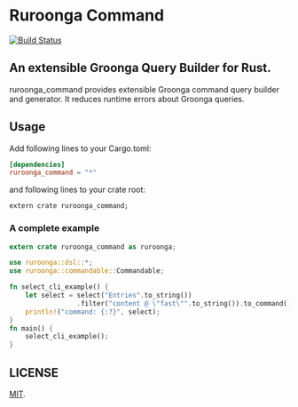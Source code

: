 Ruroonga Command
===

[![Build Status](https://travis-ci.org/cosmo0920/ruroonga_command.svg?branch=master)](https://travis-ci.org/cosmo0920/ruroonga_command)

## An extensible Groonga Query Builder for Rust.

ruroonga_command provides extensible Groonga command query builder and generator. It reduces runtime errors about Groonga queries.

## Usage

Add following lines to your Cargo.toml:

```toml
[dependencies]
ruroonga_command = "*"
```

and following lines to your crate root:

```rust,ignore
extern crate ruroonga_command;
```

### A complete example

```rust
extern crate ruroonga_command as ruroonga;

use ruroonga::dsl::*;
use ruroonga::commandable::Commandable;

fn select_cli_example() {
    let select = select("Entries".to_string())
                 .filter("content @ \"fast\"".to_string()).to_command();
    println!("command: {:?}", select);
}
fn main() {
    select_cli_example();
}
```

## LICENSE

[MIT](LICENSE).
